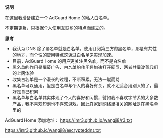 **说明**

在这里我准备建立一个 AdGuard Home 的私人白名单。

不定期更新，只根据个人使用互联网的特点而建立的。

**思考**
- 我认为 DNS 除了黑名单就是白名单。使用订阅第三方的黑名单，那是有共性的地方，而个性的使用特点这通过白名单来实现加速。
- 目前，AdGuard Home 的用户更关注黑名单，而不是白名单
- 黑名单的作用是屏蔽广告，白名单的作用是加速打开网页，两者共同改善我们的上网体验
- 收集白名单是一个漫长的过程，不断积累，无法一蹴而就
- 黑名单可以通用，但是白名单与个人的喜好有关，就不太适合用别人的了，最好是自己积累
- 黑名单与白名单其实体现了个人的喜好和习惯，譬如我不喜欢字节系的大多数产品，我不喜欢短剧也不喜欢游戏，因此在家庭网络里相关的网址是在黑名单里的

AdGuard Home 添加地址：
https://imr3.github.io/wangji8/r3.txt

https://imr3.github.io/wangji8/encrypteddns.txt


